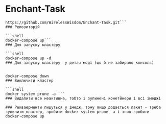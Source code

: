 # Enchant-Task

```shell
https://github.com/WirelessWisdom/Enchant-Task.git```
### Репозиторій

```shell
docker-compose up```
### Для запуску кластеру

```shell
docker-compose up -d
### Для запуску кластеру  у детач моді (що б не забирало консоль)


docker-compose down
### Виключити кластер

```shell
docker system prune -a ```
### Видалити все неактивне, тобто і зупинені конетйнери і всі імеджі

### Рекваерменти пишуться у імедж, тому якщо додається пакет - треба зупинити кластер, зробити docker system prune -a і знов зробити docker-compose up